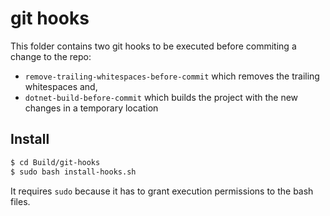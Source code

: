 # git hooks

This folder contains two git hooks to be executed before commiting a change to the repo:

* `remove-trailing-whitespaces-before-commit` which removes the trailing whitespaces and,
* `dotnet-build-before-commit` which builds the project with the new changes in a temporary location

## Install

```bash
$ cd Build/git-hooks
$ sudo bash install-hooks.sh
```

It requires `sudo` because it has to grant execution permissions to the bash files.
